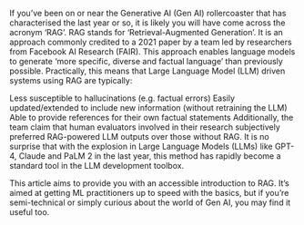 If you’ve been on or near the Generative AI (Gen AI) rollercoaster that has characterised the last year or so, it is likely you will have come across the acronym ‘RAG’. RAG stands for ‘Retrieval-Augmented Generation’. It is an approach commonly credited to a 2021 paper by a team led by researchers from Facebook AI Research (FAIR). This approach enables language models to generate ‘more specific, diverse and factual language’ than previously possible. Practically, this means that Large Language Model (LLM) driven systems using RAG are typically:

Less susceptible to hallucinations (e.g. factual errors)
Easily updated/extended to include new information (without retraining the LLM)
Able to provide references for their own factual statements
Additionally, the team claim that human evaluators involved in their research subjectively preferred RAG-powered LLM outputs over those without RAG. It is no surprise that with the explosion in Large Language Models (LLMs) like GPT-4, Claude and PaLM 2 in the last year, this method has rapidly become a standard tool in the LLM development toolbox.

This article aims to provide you with an accessible introduction to RAG. It’s aimed at getting ML practitioners up to speed with the basics, but if you’re semi-technical or simply curious about the world of Gen AI, you may find it useful too.